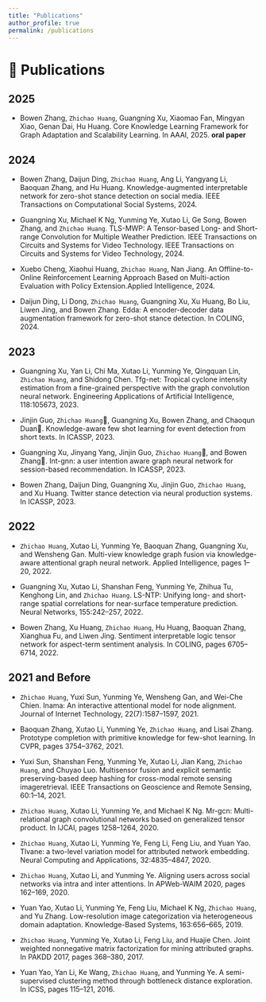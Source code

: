 ```yaml
---
title: "Publications"
author_profile: true
permalink: /publications
---
```


<!-- # 📃 Preprint
 -->

# 📝 Publications 

## 2025
- Bowen Zhang, `Zhichao Huang`, Guangning Xu, Xiaomao Fan, Mingyan Xiao, Genan Dai, Hu Huang. Core Knowledge Learning Framework for Graph Adaptation and Scalability Learning. In AAAI, 2025.  <a href="https://arxiv.org/abs/2407.01886"><i style="font-size: 20px;" class="fa fa-file-pdf"></i></a> **oral paper**

## 2024
- Bowen Zhang, Daijun Ding, `Zhichao Huang`, Ang Li, Yangyang Li, Baoquan Zhang, and Hu Huang. Knowledge-augmented interpretable network for zero-shot stance detection on social media. IEEE Transactions on Computational Social Systems, 2024. <a href="https://ieeexplore.ieee.org/abstract/document/10537616"><i style="font-size: 20px;" class="fa fa-file-pdf"></i></a>

- Guangning Xu, Michael K Ng, Yunming Ye, Xutao Li, Ge Song, Bowen Zhang, and `Zhichao Huang`. TLS-MWP: A Tensor-based Long- and Short-range Convolution for Multiple Weather Prediction. IEEE Transactions on Circuits and Systems for Video Technology. IEEE Transactions on Circuits and Systems for Video Technology, 2024. <a href="https://ieeexplore.ieee.org/document/10475377/"><i style="font-size: 20px;" class="fa fa-file-pdf"></i></a> <a href="hhttps://github.com/xuguangning1218/TLS_MWP"><i style="font-size: 20px;" class="fab fa-fw fa-github"></i></a>

- Xuebo Cheng, Xiaohui Huang, `Zhichao Huang`, Nan Jiang. An Offline-to-Online Reinforcement Learning Approach Based on Multi-action Evaluation with Policy Extension.Applied Intelligence, 2024. <a href="https://link.springer.com/article/10.1007/s10489-024-05806-2"><i style="font-size: 20px;" class="fa fa-file-pdf"></i></a> 

- Daijun Ding, Li Dong, `Zhichao Huang`, Guangning Xu, Xu Huang, Bo Liu, Liwen Jing, and Bowen Zhang. Edda: A encoder-decoder data augmentation framework for zero-shot stance detection. In COLING, 2024. <a href="https://arxiv.org/abs/2403.15715"><i style="font-size: 20px;" class="fa fa-file-pdf"></i></a> <a href="https://github.com/Szu-Ddj/EDDA"><i style="font-size: 20px;" class="fab fa-fw fa-github"></i></a>

## 2023
- Guangning Xu, Yan Li, Chi Ma, Xutao Li, Yunming Ye, Qingquan Lin, `Zhichao Huang`, and Shidong Chen.
Tfg-net: Tropical cyclone intensity estimation from a fine-grained perspective with the graph convolution neural network. Engineering Applications of Artificial Intelligence, 118:105673, 2023. <a href="https://www.sciencedirect.com/science/article/pii/S0952197622006637"><i style="font-size: 20px;" class="fa fa-file-pdf"></i></a> <a href="https://github.com/xuguangning1218/TI_Estimation"><i style="font-size: 20px;" class="fab fa-fw fa-github"></i></a>

- Jinjin Guo, `Zhichao Huang`📧, Guangning Xu, Bowen Zhang, and Chaoqun Duan📧. Knowledge-aware few shot learning for event detection from short texts. In ICASSP, 2023. <a href="https://ieeexplore.ieee.org/document/10095891"><i style="font-size: 20px;" class="fa fa-file-pdf"></i></a>

- Guangning Xu, Jinyang Yang, Jinjin Guo, `Zhichao Huang`📧, and Bowen Zhang📧. Int-gnn: a user intention aware graph neural network for session-based recommendation. In ICASSP, 2023.  <a href="https://ieeexplore.ieee.org/abstract/document/10097031"><i style="font-size: 20px;" class="fa fa-file-pdf"></i></a> <a href="https://github.com/xuguangning1218/IntGNN_ICASSP2023"><i style="font-size: 20px;" class="fab fa-fw fa-github"></i></a>

- Bowen Zhang, Daijun Ding, Guangning Xu, Jinjin Guo, `Zhichao Huang`, and Xu Huang. Twitter stance detection via neural production systems. In ICASSP, 2023. <a href="https://ieeexplore.ieee.org/document/10094597"><i style="font-size: 20px;" class="fa fa-file-pdf"></i></a>

## 2022
- `Zhichao Huang`, Xutao Li, Yunming Ye, Baoquan Zhang, Guangning Xu, and Wensheng Gan. Multi-view knowledge graph fusion via knowledge-aware attentional graph neural network. Applied Intelligence, pages 1–20, 2022. <a href="https://link.springer.com/article/10.1007/s10489-022-03667-1"><i style="font-size: 20px;" class="fa fa-file-pdf"></i></a> <a href="https://code.aliyun.com/hithzc/KAGNN"><i style="font-size: 20px;" class="fab fa-fw fa-github"></i></a>

- Guangning Xu, Xutao Li, Shanshan Feng, Yunming Ye, Zhihua Tu, Kenghong Lin, and `Zhichao Huang`. LS-NTP: Unifying long- and short-range spatial correlations for near-surface temperature prediction. Neural Networks, 155:242–257, 2022. <a href="https://www.sciencedirect.com/science/article/abs/pii/S0893608022002787"><i style="font-size: 20px;" class="fa fa-file-pdf"></i></a> <a href="https://github.com/xuguangning1218/LS_NTP"><i style="font-size: 20px;" class="fab fa-fw fa-github"></i></a>

- Bowen Zhang, Xu Huang, `Zhichao Huang`, Hu Huang, Baoquan Zhang, Xianghua Fu, and Liwen Jing. Sentiment interpretable logic tensor network for aspect-term sentiment analysis. In COLING, pages 6705–6714, 2022. <a href="https://aclanthology.org/2022.coling-1.582/"><i style="font-size: 20px;" class="fa fa-file-pdf"></i></a>


## 2021 and Before
- `Zhichao Huang`, Yuxi Sun, Yunming Ye, Wensheng Gan, and Wei-Che Chien. Inama: An interactive attentional model for node alignment. Journal of Internet Technology, 22(7):1587–1597, 2021. <a href="https://www.researchgate.net/profile/Wensheng-Gan/publication/357306249_INAMA_An_Interactive_Attentional_Model_for_Node_Alignment/links/638c05f3ca2e4b239c889c01/INAMA-An-Interactive-Attentional-Model-for-Node-Alignment.pdf"><i style="font-size: 20px;" class="fa fa-file-pdf"></i></a> 

- Baoquan Zhang, Xutao Li, Yunming Ye, `Zhichao Huang`, and Lisai Zhang. Prototype completion with primitive knowledge for few-shot learning. In CVPR, pages 3754–3762, 2021. <a href="http://openaccess.thecvf.com/content/CVPR2021/html/Zhang_Prototype_Completion_With_Primitive_Knowledge_for_Few-Shot_Learning_CVPR_2021_paper.html"><i style="font-size: 20px;" class="fa fa-file-pdf"></i></a> <a href="https://github.com/zhangbq-research/Prototype_Completion_for_FSL"><i style="font-size: 20px;" class="fab fa-fw fa-github"></i></a>

- Yuxi Sun, Shanshan Feng, Yunming Ye, Xutao Li, Jian Kang, `Zhichao Huang`, and Chuyao Luo. Multisensor fusion and explicit semantic preserving-based deep hashing for cross-modal remote sensing imageretrieval. IEEE Transactions on Geoscience and Remote Sensing, 60:1–14, 2021. <a href="https://ieeexplore.ieee.org/abstract/document/9656147/"><i style="font-size: 20px;" class="fa fa-file-pdf"></i></a> 

- `Zhichao Huang`, Xutao Li, Yunming Ye, and Michael K Ng. Mr-gcn: Multi-relational graph convolutional networks based on generalized tensor product. In IJCAI, pages 1258–1264, 2020. <a href="https://www.ijcai.org/proceedings/2020/175"><i style="font-size: 20px;" class="fa fa-file-pdf"></i></a> <a href="https://github.com/iceshzc/MR-GCN-DENSE"><i style="font-size: 20px;" class="fab fa-fw fa-github"></i></a>

- `Zhichao Huang`, Xutao Li, Yunming Ye, Feng Li, Feng Liu, and Yuan Yao. Tlvane: a two-level variation model for attributed network embedding. Neural Computing and Applications, 32:4835–4847, 2020. <a href="https://link.springer.com/article/10.1007/s00521-018-3875-5"><i style="font-size: 20px;" class="fa fa-file-pdf"></i></a>

- `Zhichao Huang`, Xutao Li, and Yunming Ye. Aligning users across social networks via intra and inter attentions. In APWeb-WAIM 2020, pages 162–169, 2020. <a href="https://link.springer.com/chapter/10.1007/978-3-030-60259-8_13"><i style="font-size: 20px;" class="fa fa-file-pdf"></i></a> 

- Yuan Yao, Xutao Li, Yunming Ye, Feng Liu, Michael K Ng, `Zhichao Huang`, and Yu Zhang. Low-resolution
image categorization via heterogeneous domain adaptation. Knowledge-Based Systems, 163:656–665, 2019. <a href="https://www.sciencedirect.com/science/article/abs/pii/S0950705118304787"><i style="font-size: 20px;" class="fa fa-file-pdf"></i></a>

- `Zhichao Huang`, Yunming Ye, Xutao Li, Feng Liu, and Huajie Chen. Joint weighted nonnegative matrix factorization for mining attributed graphs. In PAKDD 2017, pages 368–380, 2017. <a href="https://link.springer.com/chapter/10.1007/978-3-319-57454-7_29"><i style="font-size: 20px;" class="fa fa-file-pdf"></i></a> 

- Yuan Yao, Yan Li, Ke Wang, `Zhichao Huang`, and Yunming Ye. A semi-supervised clustering method
through bottleneck distance exploration. In ICSS, pages 115–121, 2016. <a href="https://ieeexplore.ieee.org/abstract/document/8057402"><i style="font-size: 20px;" class="fa fa-file-pdf"></i></a> 


